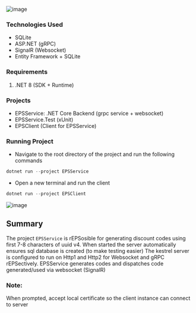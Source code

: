 ![image](https://github.com/user-attachments/assets/bce12326-2c2b-49e1-9cf8-44eb3e53f220)

### Technologies Used
- SQLite
- ASP.NET (gRPC)
- SignalR (Websocket)
- Entity Framework + SQLite
### Requirements 
1. .NET 8 (SDK + Runtime)

### Projects
- EPSService: .NET Core Backend (grpc service + websocket)
- EPSService.Test (xUnit)
- EPSClient (Client for EPSService)

### Running Project
- Navigate to the root directory of the project and run the following commands
```powershell
dotnet run --project EPSService
```
- Open a new terminal and run the client
```powershell
dotnet run --project EPSClient
```

![image](https://github.com/user-attachments/assets/652f2c47-635e-4939-92ee-aa5e3a5358bf)


## Summary
The project `EPSService` is rEPSosible for generating discount codes using first 7-8 characters of uuid v4.
When started the server automatically ensures sql database is created (to make testing easier)
The kestrel server is configured to run on Http1 and Http2 for Websocket and gRPC rEPSectively. EPSService generates codes and dispatches code generated/used via websocket (SignalR)  

### Note:
When prompted, accept local certificate so the client instance can connect to server
